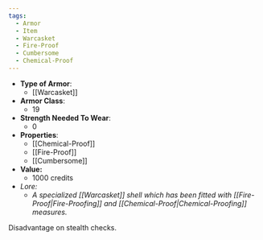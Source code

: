 ```yaml
---
tags:
  - Armor
  - Item
  - Warcasket
  - Fire-Proof
  - Cumbersome
  - Chemical-Proof
---
```

- __Type of Armor__:
	* [[Warcasket]]
- __Armor Class__:
	* 19
- __Strength Needed To Wear__:
	* 0
- __Properties__:
	* [[Chemical-Proof]]
	* [[Fire-Proof]]
	* [[Cumbersome]]
- **Value:**
	- 1000 credits
- *Lore:*
	- *A specialized [[Warcasket]] shell which has been fitted with [[Fire-Proof|Fire-Proofing]] and [[Chemical-Proof|Chemical-Proofing]] measures.*

Disadvantage on stealth checks.